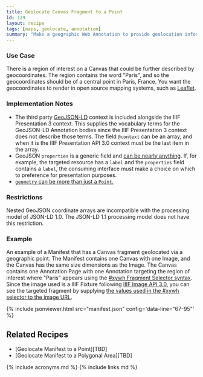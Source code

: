 ```yaml
---
title: Geolocate Canvas Fragment to a Point
id: 139
layout: recipe
tags: [maps, geolocate, annotation]
summary: "Make a geographic Web Annotation to provide geolocation information about a fragment of a IIIF Presentation API 3.0 Canvas."
---
```


### Use Case 
There is a region of interest on a Canvas that could be further described by geocoordinates. The region contains the word "Paris", and so the geocoordinates should be of a central point in Paris, France. You want the geocoordinates to render in open source mapping systems, such as [Leaflet](https://leafletjs.com/).

### Implementation Notes
* The third party [GeoJSON-LD](https://geojson.org/geojson-ld/) context is included alongside the IIIF Presentation 3 context. This supplies the vocabulary terms for the GeoJSON-LD Annotation bodies since the IIIF Presentation 3 context does not describe those terms. The field `@context` can be an array, and when it is the IIIF Presentation API 3.0 context must be the last item in the array. 
* GeoJSON `properties` is a generic field and [can be nearly anything](https://tools.ietf.org/html/rfc7946#section-3.2). If, for example, the targeted resource has a `label` and the `properties` field contains a `label`, the consuming interface must make a choice on which to preference for presentation purposes.
* [`geometry` can be more than just a `Point`.](https://tools.ietf.org/html/rfc7946#section-3.1)

### Restrictions
Nested GeoJSON coordinate arrays are incompatible with the processing model of JSON-LD 1.0. The JSON-LD 1.1 processing model does not have this restriction.

### Example
An example of a Manifest that has a Canvas fragment geolocated via a geographic point. The Manifest contains one Canvas with one Image, and the Canvas has the same size dimensions as the Image. The Canvas contains one Annotation Page with one Annotation targeting the region of interest where "Paris" appears using the [#xywh Fragment Selector syntax](https://www.w3.org/TR/annotation-model/#fragment-selector). Since the image used is a IIIF Fixture following [IIIF Image API 3.0](https://iiif.io/api/image/3.0/), you can see the targeted fragment by supplying [the values used in the #xywh selector to the image URL](https://iiif.io/api/image/3.0/example/reference/59d09e6773341f28ea166e9f3c1e674f-gallica_ark_12148_bpt6k1526005v_f20/1300,3370,250,100/max/0/default.jpg). 

{% include jsonviewer.html src="manifest.json" config='data-line="67-95"' %}

## Related Recipes
* [Geolocate Manifest to a Point][TBD]
* [Geolocate Manifest to a Polygonal Area][TBD]

{% include acronyms.md %}
{% include links.md %}
